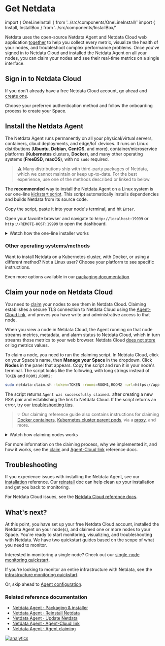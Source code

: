 <!--
title: "Get Netdata"
description: "Time to get Netdata's monitoring and troubleshooting solution. Sign in to Cloud, download the Agent everywhere, and connect it all together."
custom_edit_url: https://github.com/netdata/netdata/edit/master/docs/get/README.md
-->

# Get Netdata

import { OneLineInstall } from '../src/components/OneLineInstall/'
import { Install, InstallBox } from '../src/components/InstallBox/'

Netdata uses the open-source Netdata Agent and Netdata Cloud web application
[together](/docs/overview/what-is-netdata.md) to help you collect every metric, visualize the health of your nodes, and
troubleshoot complex performance problems. Once you've signed in to Netdata Cloud and installed the Netdata Agent on all
your nodes, you can claim your nodes and see their real-time metrics on a single interface.

## Sign in to Netdata Cloud

If you don't already have a free Netdata Cloud account, go ahead and [create one](https://app.netdata.cloud).

Choose your preferred authentication method and follow the onboarding process to create your Space.

## Install the Netdata Agent

The Netdata Agent runs permanently on all your physical/virtual servers, containers, cloud deployments, and edge/IoT
devices. It runs on Linux distributions (**Ubuntu**, **Debian**, **CentOS**, and more), container/microservice platforms
(**Kubernetes** clusters, **Docker**), and many other operating systems (**FreeBSD**, **macOS**), with no `sudo`
required.

> ⚠️ Many distributions ship with third-party packages of Netdata, which we cannot maintain or keep up-to-date. For the
> best experience, use one of the methods described or linked to below.

The **recommended** way to install the Netdata Agent on a Linux system is our one-line [kickstart
script](/packaging/installer/methods/kickstart.md). This script automatically installs dependencies and builds Netdata
from its source code.

<OneLineInstall />

Copy the script, paste it into your node's terminal, and hit `Enter`. 

Open your favorite browser and navigate to `http://localhost:19999` or `http://REMOTE-HOST:19999` to open the dashboard.

<details>
<summary>Watch how the one-line installer works</summary>
<iframe width="820" height="460" src="https://www.youtube.com/embed/tVIp7ycK60A" frameborder="0" allow="accelerometer; autoplay; clipboard-write; encrypted-media; gyroscope; picture-in-picture" allowfullscreen></iframe>
</details>

### Other operating systems/methods

Want to install Netdata on a Kubernetes cluster, with Docker, or using a different method? Not a Linux user? Choose your
platform to see specific instructions.

<Install>
  <InstallBox
    to="/docs/agent/packaging/installer/methods/kubernetes"
    img="/img/index/methods/kubernetes.svg"
    os="Kubernetes" />
  <InstallBox
    to="/docs/agent/packaging/docker"
    img="/img/index/methods/docker.svg"
    os="Docker" />
  <InstallBox
    to="/docs/agent/packaging/installer/methods/cloud-providers"
    img="/img/index/methods/cloud.svg"
    imgDark="/img/index/methods/cloud-dark.svg"
    os="Cloud providers (GCP, AWS, Azure)" />
  <InstallBox
    to="/docs/agent/packaging/installer/methods/packages"
    img="/img/index/methods/package.svg"
    imgDark="/img/index/methods/package-dark.svg"
    os="Linux with .deb/.rpm" />
  <InstallBox
    to="/docs/agent/packaging/installer/methods/kickstart-64"
    img="/img/index/methods/static.svg"
    imgDark="/img/index/methods/static-dark.svg"
    os="Linux with static 64-bit binary" />
  <InstallBox
    to="/docs/agent/packaging/installer/methods/manual" 
    img="/img/index/methods/git.svg"
    imgDark="/img/index/methods/git-dark.svg"
    os="Linux from Git" />
  <InstallBox
    to="/docs/agent/packaging/installer/methods/freebsd"
    img="/img/index/methods/freebsd.svg"
    os="FreeBSD" />
  <InstallBox
    to="/docs/agent/packaging/installer/methods/macos"
    img="/img/index/methods/macos.svg"
    os="MacOS" />
</Install>

Even more options available in our [packaging documentation](/packaging/installer/README.md#alternative-methods).

## Claim your node on Netdata Cloud

You need to [claim](/claim/README.md) your nodes to see them in Netdata Cloud. Claiming establishes a secure TLS
connection to Netdata Cloud using the [Agent-Cloud link](/aclk/README.md), and proves you have write and administrative
access to that node.

When you view a node in Netdata Cloud, the Agent running on that node streams metrics, metadata, and alarm status to
Netdata Cloud, which in turn streams those metrics to your web browser. Netdata Cloud [does not
store](/docs/store/distributed-data-architecture.md#does-netdata-cloud-store-my-metrics) or log metrics values.

To claim a node, you need to run the claiming script. In Netdata Cloud, click on your Space's name, then **Manage your
Space** in the dropdown. Click **Nodes** in the panel that appears. Copy the script and run it in your node's terminal.
The script looks like the following, with long strings instead of `TOKEN` and `ROOM1,ROOM2`:

```bash
sudo netdata-claim.sh -token=TOKEN -rooms=ROOM1,ROOM2 -url=https://app.netdata.cloud
```

The script returns `Agent was successfully claimed.` after creating a new RSA pair and establishing the link to Netdata
Cloud. If the script returns an error, try our [troubleshooting tips](/claim/README.md#troubleshooting).

> 💡 Our claiming reference guide also contains instructions for claiming [Docker
> containers](/claim/README.md#claim-an-agent-running-in-docker), [Kubernetes cluster parent
> pods](/claim/README.md#claim-an-agent-running-in-docker), via a [proxy](/claim/README.md#claim-through-a-proxy), and
> more.

<details>
<summary>Watch how claiming nodes works</summary>
<iframe width="820" height="460" src="https://www.youtube.com/embed/UAzVvhMab8g" frameborder="0" allow="accelerometer; autoplay; clipboard-write; encrypted-media; gyroscope; picture-in-picture" allowfullscreen></iframe>
</details>

For more information on the claiming process, why we implemented it, and how it works, see the [claim](/claim/README.md)
and [Agent-Cloud link](/aclk/README.md) reference docs.

## Troubleshooting

If you experience issues with installing the Netdata Agent, see our
[installation](/packaging/installer/README.md#troubleshooting-and-known-issues) reference. Our
[reinstall](/packaging/installer/REINSTALL.md) doc can help clean up your installation and get you back to monitoring.

For Netdata Cloud issues, see the [Netdata Cloud reference docs](https://learn.netdata.cloud/docs/cloud).

## What's next?

At this point, you have set up your free Netdata Cloud account, installed the Netdata Agent on your node(s), and claimed
one or more nodes to your Space. You're ready to start monitoring, visualizing, and troubleshooting with Netdata. We
have two quickstart guides based on the scope of what you need to monitor.

Interested in monitoring a single node? Check out our [single-node monitoring
quickstart](/docs/quickstart/single-node.md).

If you're looking to monitor an entire infrastructure with Netdata, see the [infrastructure monitoring
quickstart](/docs/quickstart/infrastructure.md).

Or, skip ahead to [Agent configuration](/docs/configure/nodes.md).

### Related reference documentation

-   [Netdata Agent · Packaging &amp; installer](/packaging/installer/README.md)
-   [Netdata Agent · Reinstall Netdata](/packaging/installer/REINSTALL.md)
-   [Netdata Agent · Update Netdata](/packaging/installer/UPDATE.md)
-   [Netdata Agent · Agent-Cloud link](/aclk/README.md)
-   [Netdata Agent · Agent claiming](/claim/README.md)

[![analytics](https://www.google-analytics.com/collect?v=1&aip=1&t=pageview&_s=1&ds=github&dr=https%3A%2F%2Fgithub.com%2Fnetdata%2Fnetdata&dl=https%3A%2F%2Fmy-netdata.io%2Fgithub%2Fdocs%2Foverview%2Fnetdata-monitoring-stacka&_u=MAC~&cid=5792dfd7-8dc4-476b-af31-da2fdb9f93d2&tid=UA-64295674-3)](<>)
